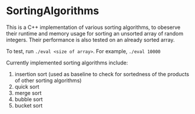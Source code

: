 # SortingAlgorithms

This is a C++ implementation of various sorting algorithms, to obeserve their runtime and memory usage for sorting an unsorted
array of random integers. Their performance is also tested on an already sorted array.

To test, run `./eval <size of array>`. For example, `./eval 10000`

Currently implemented sorting algorithms include:
1. insertion sort (used as baseline to check for sortedness of the products of other sorting algorithms)
2. quick sort
3. merge sort
4. bubble sort
5. bucket sort
